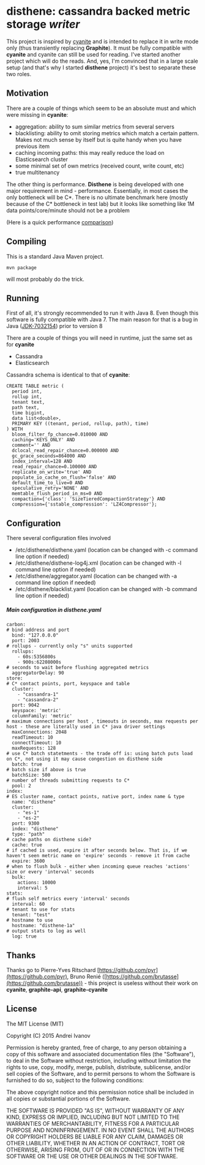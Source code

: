 disthene: cassandra backed metric storage *writer*
==================================================

This project is inspired by [cyanite](https://github.com/pyr/cyanite) and is intended to replace it in write mode only (thus transiently replacing **Graphite**).
It must be fully compatible with **cyanite** and cyanite can still be used for reading. I've started another project 
which will do the reads. And, yes, I'm convinced that in a large scale setup (and that's why I started **disthene** project) it's best to separate these two roles. 

## Motivation

There are a couple of things which seem to be an absolute must and which were missing in **cyanite**:

* aggregation: ability to sum similar metrics from several servers
* blacklisting: ability to omit storing metrics which match a certain pattern. Makes not much sense by itself but is quite handy when you have previous item
* caching incoming paths: this may really reduce the load on Elasticsearch cluster
* some minimal set of own metrics (received count, write count, etc)
* true multitenancy

The other thing is performance. **Disthene** is being developed with one major requirement in mind - performance. 
Essentially, in most cases the only bottleneck will be C\*. 
There is no ultimate benchmark here (mostly because of the C\* bottleneck in test lab) 
but it looks like something like 1M data points/core/minute should not be a problem     

(Here is a quick performance [comparison](https://gist.github.com/EinsamHauer/2aa552a63add5415bfe5))

## Compiling 

This is a standard Java Maven project. 

```
mvn package
```

will most probably do the trick.

## Running

First of all, it's strongly recommended to run it with Java 8. Even though this software is fully compatible with Java 7. 
The main reason for that is a bug in Java ([JDK-7032154](http://bugs.java.com/view_bug.do?bug_id=7032154)) prior to version 8
 
There are a couple of things you will need in runtime, just the same set as for **cyanite**

* Cassandra
* Elasticsearch

Cassandra schema is identical to that of **cyanite**:

```
CREATE TABLE metric (
  period int,
  rollup int,
  tenant text,
  path text,
  time bigint,
  data list<double>,
  PRIMARY KEY ((tenant, period, rollup, path), time)
) WITH
  bloom_filter_fp_chance=0.010000 AND
  caching='KEYS_ONLY' AND
  comment='' AND
  dclocal_read_repair_chance=0.000000 AND
  gc_grace_seconds=864000 AND
  index_interval=128 AND
  read_repair_chance=0.100000 AND
  replicate_on_write='true' AND
  populate_io_cache_on_flush='false' AND
  default_time_to_live=0 AND
  speculative_retry='NONE' AND
  memtable_flush_period_in_ms=0 AND
  compaction={'class': 'SizeTieredCompactionStrategy'} AND
  compression={'sstable_compression': 'LZ4Compressor'};

```
## Configuration
There several configuration files involved
* /etc/disthene/disthene.yaml (location can be changed with -c command line option if needed)
* /etc/disthene/disthene-log4j.xml (location can be changed with -l command line option if needed)
* /etc/disthene/aggregator.yaml (location can be changed with -a command line option if needed)
* /etc/disthene/blacklist.yaml (location can be changed with -b command line option if needed)

##### Main configuration in disthene.yaml
```
carbon:
# bind address and port
  bind: "127.0.0.0"
  port: 2003
# rollups - currently only "s" units supported  
  rollups:
    - 60s:5356800s
    - 900s:62208000s
# seconds to wait before flushing aggregated metrics   
  aggregatorDelay: 90
store:
# C* contact points, port, keyspace and table
  cluster:
    - "cassandra-1"
    - "cassandra-2"
  port: 9042
  keyspace: 'metric'
  columnFamily: 'metric'
# maximum connections per host , timeouts in seconds, max requests per host - these are literally used in C* java driver settings
  maxConnections: 2048
  readTimeout: 10
  connectTimeout: 10
  maxRequests: 128
# use C* batch statetments - the trade off is: using batch puts load on C*, not using it may cause congestion on disthene side
  batch: true
# batch size if above is true
  batchSize: 500
# number of threads submitting requests to C*  
  pool: 2
index:
# ES cluster name, contact points, native port, index name & type
  name: "disthene"
  cluster:
    - "es-1"
    - "es-2"
  port: 9300
  index: "disthene"
  type: "path"
# cache paths on disthene side?
  cache: true
# if cached is used, expire it after seconds below. That is, if we haven't seen metric name on 'expire' seconds - remove it from cache
  expire: 3600
# when to flush bulk - either when incoming queue reaches 'actions' size or every 'interval' seconds
  bulk:
    actions: 10000
    interval: 5
stats:
# flush self metrics every 'interval' seconds
  interval: 60
# tenant to use for stats
  tenant: "test"
# hostname to use
  hostname: "disthene-1a"
# output stats to log as well
  log: true
```

## Thanks

Thanks go to Pierre-Yves Ritschard [https://github.com/pyr](https://github.com/pyr), Bruno Renié ([https://github.com/brutasse](https://github.com/brutasse)) - 
this project is useless without their work on **cyanite**, **graphite-api**, **graphite-cyanite**

## License

The MIT License (MIT)

Copyright (C) 2015 Andrei Ivanov

Permission is hereby granted, free of charge, to any person obtaining a copy
of this software and associated documentation files (the "Software"), to deal
in the Software without restriction, including without limitation the rights
to use, copy, modify, merge, publish, distribute, sublicense, and/or sell
copies of the Software, and to permit persons to whom the Software is
furnished to do so, subject to the following conditions:

The above copyright notice and this permission notice shall be included in all
copies or substantial portions of the Software.

THE SOFTWARE IS PROVIDED "AS IS", WITHOUT WARRANTY OF ANY KIND, EXPRESS OR
IMPLIED, INCLUDING BUT NOT LIMITED TO THE WARRANTIES OF MERCHANTABILITY,
FITNESS FOR A PARTICULAR PURPOSE AND NONINFRINGEMENT. IN NO EVENT SHALL THE
AUTHORS OR COPYRIGHT HOLDERS BE LIABLE FOR ANY CLAIM, DAMAGES OR OTHER
LIABILITY, WHETHER IN AN ACTION OF CONTRACT, TORT OR OTHERWISE, ARISING FROM,
OUT OF OR IN CONNECTION WITH THE SOFTWARE OR THE USE OR OTHER DEALINGS IN THE
SOFTWARE.
